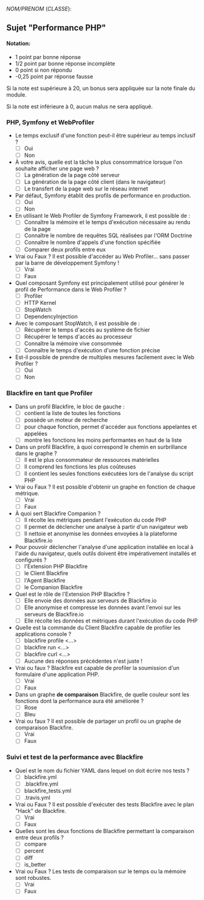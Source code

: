 *NOM/PRENOM* (*CLASSE*):
## Sujet "Performance PHP"

#### Notation:
* 1 point par bonne réponse
* 1/2 point par bonne réponse incomplète
* 0 point si non répondu
* -0,25 point par réponse fausse

Si la note est supérieure à 20, un bonus sera appliquée sur la note finale du module.

Si la note est inférieure à 0, aucun malus ne sera appliqué.

### PHP, Symfony et WebProfiler

- Le temps exclusif d'une fonction peut-il être supérieur au temps inclusif ?
  -  [ ] Oui
  -  [ ] Non

- À votre avis, quelle est la tâche la plus consommatrice lorsque l'on souhaite afficher une page web ?
  -  [ ] La génération de la page côté serveur
  -  [ ] La génération de la page côté client (dans le navigateur)
  -  [ ] Le transfert de la page web sur le réseau internet

- Par défaut, Symfony établit des profils de performance en production.
  -  [ ] Oui
  -  [ ] Non

- En utilisant le Web Profiler de Symfony Framework, il est possible de :
  -  [ ] Connaître la mémoire et le temps d'exécution nécessaire au rendu de la page
  -  [ ] Connaître le nombre de requêtes SQL réalisées par l'ORM Doctrine
  -  [ ] Connaître le nombre d'appels d'une fonction spécifiée
  -  [ ] Comparer deux profils entre eux

- Vrai ou Faux ? Il est possible d'accéder au Web Profiler... sans passer par la barre de développement Symfony !
  - [ ] Vrai
  - [ ] Faux

- Quel composant Symfony est principalement utilisé pour générer le profil de Performance dans le Web Profiler ?
  - [ ] Profiler
  - [ ] HTTP Kernel
  - [ ] StopWatch
  - [ ] DependencyInjection

- Avec le composant StopWatch, il est possible de :
  - [ ] Récupérer le temps d'accès au système de fichier
  - [ ] Récupérer le temps d'accès au processeur
  - [ ] Connaître la mémoire vive consommée
  - [ ] Connaître le temps d'exécution d'une fonction précise

- Est-il possible de prendre de multiples mesures facilement avec le Web Profiler ?
  - [ ] Oui
  - [ ] Non

### Blackfire en tant que Profiler

- Dans un profil Blackfire, le bloc de gauche :
  - [ ] contient la liste de toutes les fonctions
  - [ ] possède un moteur de recherche
  - [ ] pour chaque fonction, permet d'accéder aux fonctions appelantes et appelées
  - [ ] montre les fonctions les moins performantes en haut de la liste

- Dans un profil Blackfire, à quoi correspond le chemin en surbrillance dans le graphe ?
  - [ ] Il est le plus consommateur de ressources matérielles
  - [ ] Il comprend les fonctions les plus coûteuses
  - [ ] Il contient les seules fonctions exécutées lors de l'analyse du script PHP

- Vrai ou Faux ? Il est possible d'obtenir un graphe en fonction de chaque métrique.
  - [ ] Vrai
  - [ ] Faux

- À quoi sert Blackfire Companion ?
  - [ ] Il récolte les métriques pendant l'exécution du code PHP
  - [ ] Il permet de déclencher une analyse à partir d'un navigateur web
  - [ ] Il nettoie et anonymise les données envoyées à la plateforme Blackfire.io

- Pour pouvoir déclencher l'analyse d'une application installée en local à l'aide du navigateur, quels outils doivent être impérativement installés et configurés ?
  - [ ] l'Extension PHP Blackfire
  - [ ] le Client Blackfire
  - [ ] l'Agent Blackfire
  - [ ] le Companion Blackfire

- Quel est le rôle de l'Extension PHP Blackfire ?
  - [ ] Elle envoie des données aux serveurs de Blackfire.io
  - [ ] Elle anonymise et compresse les données avant l'envoi sur les serveurs de Blackfire.io
  - [ ] Elle récolte les données et métriques durant l'exécution du code PHP

- Quelle est la commande du Client Blackfire capable de profiler les applications console ?
  - [ ] blackfire profile <...>
  - [ ] blackfire run <...>
  - [ ] blackfire curl <...>
  - [ ] Aucune des réponses précédentes n'est juste !

- Vrai ou faux ? Blackfire est capable de profiler la soumission d'un formulaire d'une application PHP.
  - [ ] Vrai
  - [ ] Faux

- Dans un graphe **de comparaison** Blackfire, de quelle couleur sont les fonctions dont la performance aura été améliorée ?
  - [ ] Rose
  - [ ] Bleu

- Vrai ou faux ? Il est possible de partager un profil ou un graphe de comparaison Blackfire.
  - [ ] Vrai
  - [ ] Faux

### Suivi et test de la performance avec Blackfire

- Quel est le nom du fichier YAML dans lequel on doit écrire nos tests ?
  - [ ] blackfire.yml
  - [ ] .blackfire.yml
  - [ ] blackfire_tests.yml
  - [ ] .travis.yml

- Vrai ou Faux ? Il est possible d'exécuter des tests Blackfire avec le plan "Hack" de Blackfire.
  - [ ] Vrai
  - [ ] Faux

- Quelles sont les deux fonctions de Blackfire permettant la comparaison entre deux profils ?
  - [ ] compare
  - [ ] percent
  - [ ] diff
  - [ ] is_better

- Vrai ou Faux ? Les tests de comparaison sur le temps ou la mémoire sont robustes.
  - [ ] Vrai
  - [ ] Faux
